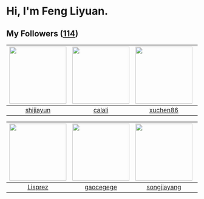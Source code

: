 # Hi, I'm Feng Liyuan.

## My Followers ([114](https://github.com/SunRunAway?tab=followers))

| <img src="https://avatars.githubusercontent.com/u/566037?v=4" width="150" height="150" /> | <img src="https://avatars.githubusercontent.com/u/15995588?v=4" width="150" height="150" /> | <img src="https://avatars.githubusercontent.com/u/39176987?v=4" width="150" height="150" /> | <img src="https://avatars.githubusercontent.com/u/1171686?v=4" width="150" height="150" /> |
| :---------------------------------------------------------------------------------------: | :-----------------------------------------------------------------------------------------: | :-----------------------------------------------------------------------------------------: | :----------------------------------------------------------------------------------------: |
|                         [shijiayun](https://github.com/shijiayun)                         |                             [calali](https://github.com/calali)                             |                           [xuchen86](https://github.com/xuchen86)                           |                            [wangtuo](https://github.com/wangtuo)                           |

| <img src="https://avatars.githubusercontent.com/u/14808551?v=4" width="150" height="150" /> | <img src="https://avatars.githubusercontent.com/u/5100735?v=4" width="150" height="150" /> | <img src="https://avatars.githubusercontent.com/u/1459834?v=4" width="150" height="150" /> | <img src="https://avatars.githubusercontent.com/u/16703333?v=4" width="150" height="150" /> |
| :-----------------------------------------------------------------------------------------: | :----------------------------------------------------------------------------------------: | :----------------------------------------------------------------------------------------: | :-----------------------------------------------------------------------------------------: |
|                            [Lisprez](https://github.com/Lisprez)                            |                          [gaocegege](https://github.com/gaocegege)                         |                        [songjiayang](https://github.com/songjiayang)                       |                        [YangJianFei](https://github.com/YangJianFei)                        |